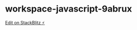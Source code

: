 # workspace-javascript-9abrux

[Edit on StackBlitz ⚡️](https://stackblitz.com/edit/workspace-javascript-9abrux)